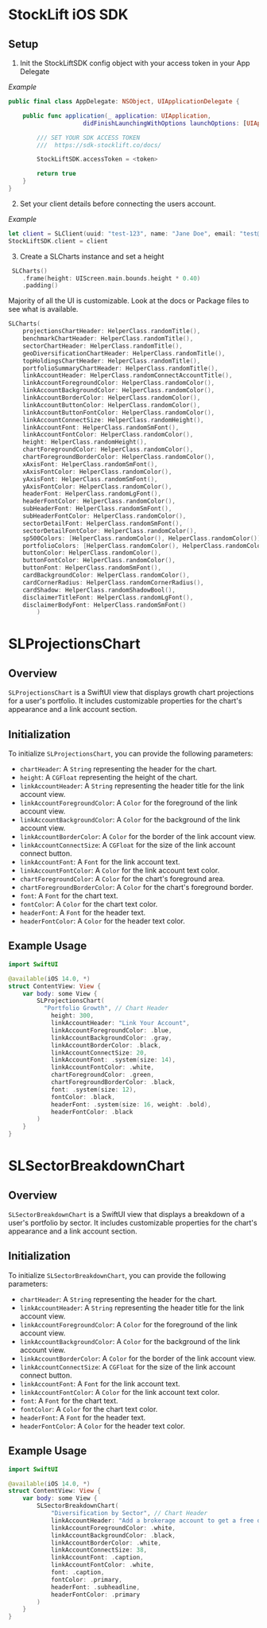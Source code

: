 # StockLift iOS SDK

## Setup

1. Init the StockLiftSDK config object with your access token in your App Delegate

_Example_

```swift
public final class AppDelegate: NSObject, UIApplicationDelegate {

    public func application(_ application: UIApplication,
                     didFinishLaunchingWithOptions launchOptions: [UIApplication.LaunchOptionsKey : Any]? = nil) -> Bool {

        /// SET YOUR SDK ACCESS TOKEN
        ///  https://sdk-stocklift.co/docs/

        StockLiftSDK.accessToken = <token>

        return true
    }
}
```

2. Set your client details before connecting the users account.

_Example_

```swift
let client = SLClient(uuid: "test-123", name: "Jane Doe", email: "test@test.com")
StockLiftSDK.client = client
```

3. Create a SLCharts instance and set a height 

```swift
 SLCharts()
    .frame(height: UIScreen.main.bounds.height * 0.40)
    .padding()
```

Majority of all the UI is customizable. Look at the docs or Package files to see what is available. 

```swift
SLCharts(
    projectionsChartHeader: HelperClass.randomTitle(),
    benchmarkChartHeader: HelperClass.randomTitle(),
    sectorChartHeader: HelperClass.randomTitle(),
    geoDiversificationChartHeader: HelperClass.randomTitle(),
    topHoldingsChartHeader: HelperClass.randomTitle(),
    portfolioSummaryChartHeader: HelperClass.randomTitle(),
    linkAccountHeader: HelperClass.randomConnectAccountTitle(),
    linkAccountForegroundColor: HelperClass.randomColor(),
    linkAccountBackgroundColor: HelperClass.randomColor(),
    linkAccountBorderColor: HelperClass.randomColor(),
    linkAccountButtonColor: HelperClass.randomColor(),
    linkAccountButtonFontColor: HelperClass.randomColor(),
    linkAccountConnectSize: HelperClass.randomHeight(),
    linkAccountFont: HelperClass.randomSmFont(),
    linkAccountFontColor: HelperClass.randomColor(),
    height: HelperClass.randomHeight(),
    chartForegroundColor: HelperClass.randomColor(),
    chartForegroundBorderColor: HelperClass.randomColor(),
    xAxisFont: HelperClass.randomSmFont(),
    xAxisFontColor: HelperClass.randomColor(),
    yAxisFont: HelperClass.randomSmFont(),
    yAxisFontColor: HelperClass.randomColor(),
    headerFont: HelperClass.randomLgFont(),
    headerFontColor: HelperClass.randomColor(),
    subHeaderFont: HelperClass.randomSmFont(),
    subHeaderFontColor: HelperClass.randomColor(),
    sectorDetailFont: HelperClass.randomSmFont(),
    sectorDetailFontColor: HelperClass.randomColor(),
    sp500Colors: [HelperClass.randomColor(), HelperClass.randomColor()],
    portfolioColors: [HelperClass.randomColor(), HelperClass.randomColor()],
    buttonColor: HelperClass.randomColor(),
    buttonFontColor: HelperClass.randomColor(),
    buttonFont: HelperClass.randomSmFont(),
    cardBackgroundColor: HelperClass.randomColor(),
    cardCornerRadius: HelperClass.randomCornerRadius(),
    cardShadow: HelperClass.randomShadowBool(),
    disclaimerTitleFont: HelperClass.randomLgFont(),
    disclaimerBodyFont: HelperClass.randomSmFont()
        )
```

# SLProjectionsChart

## Overview

`SLProjectionsChart` is a SwiftUI view that displays growth chart projections for a user's portfolio. It includes customizable properties for the chart's appearance and a link account section.

## Initialization

To initialize `SLProjectionsChart`, you can provide the following parameters:

- `chartHeader`: A `String` representing the header for the chart.
- `height`: A `CGFloat` representing the height of the chart.
- `linkAccountHeader`: A `String` representing the header title for the link account view.
- `linkAccountForegroundColor`: A `Color` for the foreground of the link account view.
- `linkAccountBackgroundColor`: A `Color` for the background of the link account view.
- `linkAccountBorderColor`: A `Color` for the border of the link account view.
- `linkAccountConnectSize`: A `CGFloat` for the size of the link account connect button.
- `linkAccountFont`: A `Font` for the link account text.
- `linkAccountFontColor`: A `Color` for the link account text color.
- `chartForegroundColor`: A `Color` for the chart's foreground area.
- `chartForegroundBorderColor`: A `Color` for the chart's foreground border.
- `font`: A `Font` for the chart text.
- `fontColor`: A `Color` for the chart text color.
- `headerFont`: A `Font` for the header text.
- `headerFontColor`: A `Color` for the header text color.

## Example Usage

```swift
import SwiftUI

@available(iOS 14.0, *)
struct ContentView: View {
    var body: some View {
        SLProjectionsChart(
          "Portfolio Growth", // Chart Header
            height: 300,
            linkAccountHeader: "Link Your Account",
            linkAccountForegroundColor: .blue,
            linkAccountBackgroundColor: .gray,
            linkAccountBorderColor: .black,
            linkAccountConnectSize: 20,
            linkAccountFont: .system(size: 14),
            linkAccountFontColor: .white,
            chartForegroundColor: .green,
            chartForegroundBorderColor: .black,
            font: .system(size: 12),
            fontColor: .black,
            headerFont: .system(size: 16, weight: .bold),
            headerFontColor: .black
        )
    }
}

```

# SLSectorBreakdownChart

## Overview

`SLSectorBreakdownChart` is a SwiftUI view that displays a breakdown of a user's portfolio by sector. It includes customizable properties for the chart's appearance and a link account section.

## Initialization

To initialize `SLSectorBreakdownChart`, you can provide the following parameters:

- `chartHeader`: A `String` representing the header for the chart.
- `linkAccountHeader`: A `String` representing the header title for the link account view.
- `linkAccountForegroundColor`: A `Color` for the foreground of the link account view.
- `linkAccountBackgroundColor`: A `Color` for the background of the link account view.
- `linkAccountBorderColor`: A `Color` for the border of the link account view.
- `linkAccountConnectSize`: A `CGFloat` for the size of the link account connect button.
- `linkAccountFont`: A `Font` for the link account text.
- `linkAccountFontColor`: A `Color` for the link account text color.
- `font`: A `Font` for the chart text.
- `fontColor`: A `Color` for the chart text color.
- `headerFont`: A `Font` for the header text.
- `headerFontColor`: A `Color` for the header text color.

## Example Usage

```swift
import SwiftUI

@available(iOS 14.0, *)
struct ContentView: View {
    var body: some View {
        SLSectorBreakdownChart(
            "Diversification by Sector", // Chart Header
            linkAccountHeader: "Add a brokerage account to get a free detailed breakdown of your investments",
            linkAccountForegroundColor: .white,
            linkAccountBackgroundColor: .black,
            linkAccountBorderColor: .white,
            linkAccountConnectSize: 38,
            linkAccountFont: .caption,
            linkAccountFontColor: .white,
            font: .caption,
            fontColor: .primary,
            headerFont: .subheadline,
            headerFontColor: .primary
        )
    }
}
```
